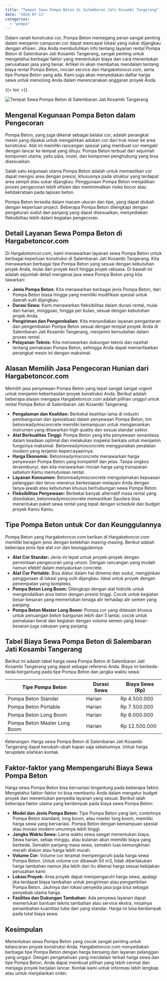 ```yaml
---
title: "Tempat Sewa Pompa Beton di Salembaran Jati Kosambi Tangerang"
date: "2024-07-11"
categories: 
  - "pompa"
---
```




Dalam ranah konstruksi cor, Pompa Beton memegang peran sangat penting dalam menjamin campuran cor dapat mencapai lokasi yang sukar dijangkau dengan efisien. Jika Anda membutuhkan info tentang layanan rental Pompa Beton di Salembaran Jati Kosambi Tangerang, sangat penting untuk mengetahui berbagai faktor yang menentukan biaya dan cara menentukan perusahaan jasa yang benar. Artikel ini akan membahas mendalam tentang biaya rental Pompa Beton, rincian service dari Hargabetoncor.com, serta tipe Pompa Beton yang ada. Kami juga akan menyediakan daftar harga sewa untuk menolong Anda dalam merencanakan anggaran proyek Anda.

{{< toc >}}

![Tempat Sewa Pompa Beton di Salembaran Jati Kosambi Tangerang](https://hargareadymixid.github.io/pompa/concrete-pump%20(8).png)

## Mengenal Kegunaan Pompa Beton dalam Pengecoran

Pompa Beton, yang juga dikenal sebagai belalai cor, adalah perangkat mesin yang dipakai untuk mengalirkan adukan cor dari truk mixer ke area konstruksi. Alat ini memiliki rancangan spesial yang membuat cor mengalir dengan lancar ke tempat yang dituju. Pompa Beton terbuat dari sejumlah komponen utama, yaitu pipa, nozel, dan komponen penghubung yang bisa disesuaikan.

Salah satu kegunaan utama Pompa Beton adalah untuk memastikan cor dapat mengisi area dengan presisi, khususnya pada struktur yang terdapat area sempit atau sukar dijangkau. Penggunaan Pompa Beton menjadikan proses pengecoran lebih efisien dan meminimalkan risiko bocor atau ketidakrataan pada lapisan beton.

Pompa Beton tersedia dalam macam ukuran dan tipe, yang dapat diubah dengan keperluan project. Beberapa Pompa Beton dilengkapi dengan pengaturan sudut dan panjang yang dapat disesuaikan, menyediakan fleksibilitas lebih dalam kegiatan pengecoran.

## Detail Layanan Sewa Pompa Beton di Hargabetoncor.com

Di Hargabetoncor.com, kami menawarkan layanan sewa Pompa Beton untuk berbagai keperluan konstruksi di Salembaran Jati Kosambi Tangerang. Kita menawarkan berbagai tipe Pompa Beton yang sesuai dengan kebutuhan projek Anda, mulai dari proyek kecil hingga projek raksasa. Di bawah ini adalah sejumlah detail mengenai jasa sewa Pompa Beton yang kita tawarkan:

- **Jenis Pompa Beton:** Kita menawarkan berbagai jenis Pompa Beton, dari Pompa Beton biasa hingga yang memiliki modifikasi spesial untuk daerah sulit dijangkau.
- **Durasi Sewa:** Kami menawarkan fleksibilitas dalam durasi rental, mulai dari harian, mingguan, hingga per bulan, sesuai dengan kebutuhan projek Anda.
- **Pengiriman dan Pengembalian:** Kita menyediakan layanan pengantaran dan pengembalian Pompa Beton sesuai dengan tempat proyek Anda di Salembaran Jati Kosambi Tangerang, menjamin kemudahan dalam proses rental.
- **Pelayanan Teknis:** Kita menawarkan dukungan teknis dan nasihat tentang pemakaian Pompa Beton, sehingga Anda dapat memanfaatkan perangkat mesin ini dengan maksimal.

## Alasan Memilih Jasa Pengecoran Hunian dari Hargabetoncor.com

Memilih jasa penyewaan Pompa Beton yang tepat sangat sangat urgent untuk menjamin keberhasilan proyek konstruksi Anda. Berikut adalah beberapa alasan mengapa Hargabetoncor.com adalah pilihan unggul untuk rental Pompa Beton di Salembaran Jati Kosambi Tangerang:

- **Pengalaman dan Keahlian:** Berbekal keahlian lama di industri pembangunan dan spesialisasi dalam penyewaan Pompa Beton, tim betonreadymixconcrete memiliki kemampuan untuk mengamankan instrumen yang ditawarkan high quality dan sesuai standar sektor.
- **Alat Berkualitas Tinggi:** Pompa Beton yang kita penyewaan senantiasa dalam keadaan optimal dan melakukan inspeksi berkala untuk menjamin fungsinya maksimal. Betonreadymixconcrete menggunakan peralatan modern yang terjamin kepercayaannya.
- **Harga Ekonomis:** Betonreadymixconcrete menawarkan harga penyewaan Pompa Beton yang kompetitif dan jelas. Tanpa ongkos tersembunyi, dan kita menawarkan rincian harga yang transparan sebelum Kamu memutuskan rental.
- **Layanan Konsumen:** Betonreadymixconcrete mengutamakan kepuasan pelanggan dan terus-menerus berkesiapan melayani Anda dengan tanya-jawab atau kebutuhan khusus berhubungan sewa Pompa Beton.
- **Fleksibilitas Penyewaan:** Berbekal banyak alternatif masa rental yang disediakan, betonreadymixconcrete memastikan Saudara bisa menentukan paket sewa rental yang tepat dengan schedule dan budget proyek Kamu Kamu.

## Tipe Pompa Beton untuk Cor dan Keunggulannya

Pompa Beton yang Hargabetoncor.com berikan di Hargabetoncor.com memiliki beragam jenis dengan kelebihan masing-masing. Berikut adalah beberapa jenis tipe alat cor dan keunggulannya:

- **Alat Cor Standar:** Jenis ini tepat untuk proyek-proyek dengan permintaan pengecoran yang umum. Dengan rancangan yang mudah namun efektif dalam menyalurkan concrete.
- **Alat Cor Portable:** Bisa diatur dalam hal dimensi dan sudut, mengijinkan penggunaan di lokasi yang sulit dijangkau. Ideal untuk proyek dengan penempatan yang kompleks.
- **Pompa Beton Long Boom:** Dilengkapi dengan alat hidrolik untuk mengendalikan arus beton dengan presisi tinggi. Cocok untuk kegiatan besar-besaran yang memerlukan tenaga alir terhadap alir semen yang panjang.
- **Pompa Beton Master Long Boom:** Pompa cor yang didesain khusus untuk penuangan beton bangunan lebih dari 5 lantai, cocok untuk pemakaian berat dan kegiatan dengan volume semen yang besar-besaran juga cakupan yang panjang.

## Tabel Biaya Sewa Pompa Beton di Salembaran Jati Kosambi Tangerang

Berikut ini adalah tabel harga sewa Pompa Beton di Salembaran Jati Kosambi Tangerang yang dapat sebagai referensi Anda. Biaya ini berbeda-beda bergantung pada tipe Pompa Beton dan jangka waktu sewa:

| Tipe Pompa Beton | Durasi Sewa | Biaya Sewa (Rp) |
| --- | --- | --- |
| Pompa Beton Standar | Harian | Rp 4.500.000 |
| Pompa Beton Portable | Harian | Rp 7.500.000 |
| Pompa Beton Long Boom | Harian | Rp 8.000.000 |
| Pompa Beton Master Long Boom | Harian | Rp 12.500.000 |

Keterangan: Harga sewa Pompa Beton di Salembaran Jati Kosambi Tangerang dapat berubah-ubah kapan saja sebelumnya. Untuk harga terupdate silahkan kontak.

## Faktor-faktor yang Mempengaruhi Biaya Sewa Pompa Beton

Harga sewa Pompa Beton bisa bervariasi tergantung pada beberapa faktor. Mengetahui faktor-faktor ini bisa membantu Anda dalam mengatur budget proyek dan menentukan penyedia layanan yang sesuai. Berikut ialah beberapa faktor utama yang berdampak pada biaya sewa Pompa Beton:

- **Model dan Jenis Pompa Beton:** Tipe Pompa Beton yang lain, contohnya Pompa Beton standard, long boom, atau master long boom, memiliki harga sewa yang bervariasi. Pompa Beton dengan kemampuan spesial atau inovasi modern umumnya lebih tinggi.
- **Jangka Waktu Sewa:** Lama waktu sewa sangat menentukan biaya. Sewa harian, setiap minggu, atau bulanan akan memiliki biaya yang berbeda. Semakin panjang masa sewa, semakin luas kemungkinan meraih diskon atau harga lebih murah.
- **Volume Cor:** Volume cor teramat mempengaruhi pada harga sewa Pompa Beton. Untuk volume cor dibawah 50 m3, tidak diberlakukan harga tambahan namun jika lebih dari itu dikenai harga sesuai kebijakan perusahan kami.
- **Lokasi Proyek:** Area proyek dapat mempengaruhi harga sewa, apalagi jika terdapat biaya tambahan untuk pengiriman atau pengambilan Pompa Beton. Jauhnya dari lokasi penyedia jasa juga bisa sebagai penyebab utama harga.
- **Fasilitas dan Dukungan Tambahan:** Ada penyewa layanan dapat memerlukan bantuan teknis tambahan atau service ekstra, misalnya penambahan kuantitas tube dari yang standar. Harga ini bisa berdampak pada total biaya sewa.

## Kesimpulan

Menentukan sewa Pompa Beton yang cocok sangat penting untuk kelancaran proyek konstruksi Anda. Hargabetoncor.com menyediakan berbagai tipe Pompa Beton dengan harga bersaing dan layanan pelanggan yang unggul. Dengan pengetahuan yang mendalam terkait harga sewa dan tipe Pompa Beton, Anda dapat membuat pilihan yang lebih cermat dan menjaga proyek berjalan lancar. Kontak kami untuk informasi lebih lengkap atau untuk menjalankan order.
